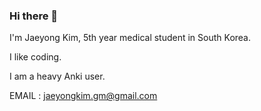### Hi there 👋

I'm Jaeyong Kim, 5th year medical student in South Korea.

I like coding.

I am a heavy Anki user.

EMAIL : jaeyongkim.gm@gmail.com
<!--
**JaeyongMed/JaeyongMed** is a ✨ _special_ ✨ repository because its `README.md` (this file) appears on your GitHub profile.

Here are some ideas to get you started:

- 🔭 I’m currently working on ...
- 🌱 I’m currently learning ...
- 👯 I’m looking to collaborate on ...
- 🤔 I’m looking for help with ...
- 💬 Ask me about ...
- 📫 How to reach me: ...
- 😄 Pronouns: ...
- ⚡ Fun fact: ...
-->
